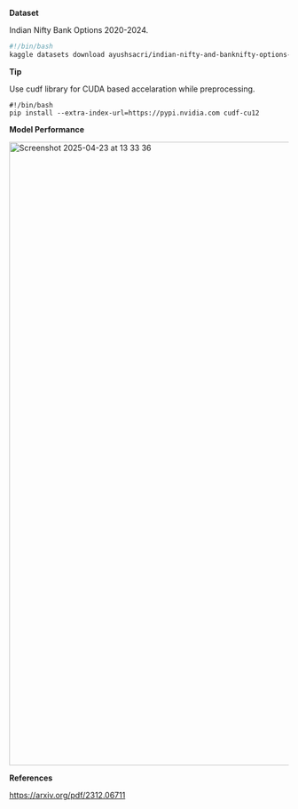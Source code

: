 **Dataset**

Indian Nifty Bank Options 2020-2024.
```bash
#!/bin/bash
kaggle datasets download ayushsacri/indian-nifty-and-banknifty-options-data-2020-2024
```

**Tip**

Use cudf library for CUDA based accelaration while preprocessing.
```
#!/bin/bash
pip install --extra-index-url=https://pypi.nvidia.com cudf-cu12
```

**Model Performance**

<img width="1122" alt="Screenshot 2025-04-23 at 13 33 36" src="https://github.com/user-attachments/assets/29b69f83-f602-45a8-b53e-39add04c39e6" />

<br>

**References**

https://arxiv.org/pdf/2312.06711
